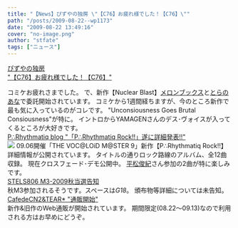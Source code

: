 ```yaml
---
title: "【News】ぴずやの独房 \"【C76】お疲れ様でした！【C76】\""
path: "/posts/2009-08-22--wp1173"
date: "2009-08-22 13:49:16"
cover: "no-image.png"
author: "stfate"
tags: ["ニュース"]
---
```


<style type="text/css">
<!--
p {white-space: pre-wrap};
-->
</style>

<a class="topics" href="http://www.pizuya.com/" target="_blank">ぴずやの独房 "【C76】お疲れ様でした！【C76】"</a>
<div class="news">コミケお疲れさまでした。
で、新作【Nuclear Blast】<a href="http://shop.melonbooks.co.jp/shop/sp_pizuya_nuclear.php" target="_blank">メロンブックス</a>と<a href="http://www.toranoana.jp/mailorder/article/04/0010/18/97/040010189760.html" target="_blank">とらのあな</a>で委託開始されています。
コミケから1週間経ちますが、今のところ新作で最も気に入っているのがコレです。
"Unconsiousness Goes Brutal Consiousness"が特に。
イントロからYAMAGENさんのデス･ヴォイスが入ってくるところが大好きです。</div>
<a class="topics" href="http://prq.blog44.fc2.com/" target="_blank">P∴Rhythmatiq blog "「P∴Rhythmatiq Rock!!」遂に詳細発表!!"</a>
<div class="news"><a href="http://prq.blog44.fc2.com/" target="_blank"><img src="http://stfate.net/img/pqpc0001_bg.jpg" class="image" /></a>
09.06開催「THE VOC@LOiD M@STER 9」新作【P∴Rhythmatiq Rock!!】詳細情報が公開されています。
タイトルの通りロック路線のアルバム、全12曲収録。
現在クロスフェード･デモ公開中。
<a href="http://www.soj.razor.jp/" target="_blank">平松俊紀</a>さん参加の2曲が特に楽しみです。</div>
<a class="topics" href="http://www.stels806.com/" target="_blank">STELS806 M3-2009秋当選告知</a>
<div class="news">秋M3参加されるそうです。スペースは<em>G18</em>。
頒布物等詳細については未告知。</div>
<a class="topics" href="http://homepage2.nifty.com/cn2/" target="_blank">CafedeCN2&TEAR* "通販開始"</a>
<div class="news">新作&旧作のWeb通販が開始されています。
期間限定(08.22～09.13)なので利用される方はお早めにどうぞ。</div>
